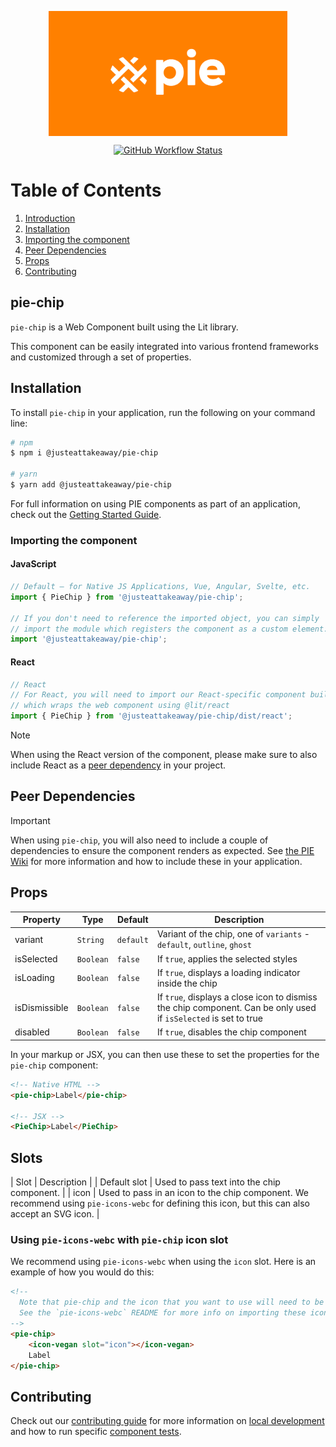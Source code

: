 <p align="center">
  <img align="center" src="../../../readme_image.png" height="200" alt="">
</p>

<p align="center">
  <a href="https://www.npmjs.com/@justeattakeaway/pie-chip">
    <img alt="GitHub Workflow Status" src="https://img.shields.io/npm/v/@justeattakeaway/pie-chip.svg">
  </a>
</p>

# Table of Contents

1. [Introduction](#pie-chip)
2. [Installation](#installation)
3. [Importing the component](#importing-the-component)
4. [Peer Dependencies](#peer-dependencies)
5. [Props](#props)
6. [Contributing](#contributing)

## pie-chip

`pie-chip` is a Web Component built using the Lit library.

This component can be easily integrated into various frontend frameworks and customized through a set of properties.


## Installation

To install `pie-chip` in your application, run the following on your command line:

```bash
# npm
$ npm i @justeattakeaway/pie-chip

# yarn
$ yarn add @justeattakeaway/pie-chip
```

For full information on using PIE components as part of an application, check out the [Getting Started Guide](https://github.com/justeattakeaway/pie/wiki/Getting-started-with-PIE-Web-Components).


### Importing the component

#### JavaScript
```js
// Default – for Native JS Applications, Vue, Angular, Svelte, etc.
import { PieChip } from '@justeattakeaway/pie-chip';

// If you don't need to reference the imported object, you can simply
// import the module which registers the component as a custom element.
import '@justeattakeaway/pie-chip';
```

#### React
```js
// React
// For React, you will need to import our React-specific component build
// which wraps the web component using ​@lit/react
import { PieChip } from '@justeattakeaway/pie-chip/dist/react';
```

> [!NOTE]
> When using the React version of the component, please make sure to also
> include React as a [peer dependency](#peer-dependencies) in your project.


## Peer Dependencies

> [!IMPORTANT]
> When using `pie-chip`, you will also need to include a couple of dependencies to ensure the component renders as expected. See [the PIE Wiki](https://github.com/justeattakeaway/pie/wiki/Getting-started-with-PIE-Web-Components#expected-dependencies) for more information and how to include these in your application.


## Props

| Property | Type | Default | Description |
|---|---|---|---|
| variant | `String` | `default` | Variant of the chip, one of `variants` - `default`, `outline`, `ghost` |
| isSelected | `Boolean` | `false` | If `true`, applies the selected styles |
| isLoading | `Boolean` | `false` | If `true`, displays a loading indicator inside the chip |
| isDismissible | `Boolean` | `false` | If `true`, displays a close icon to dismiss the chip component. Can be only used if `isSelected` is set to true |
| disabled | `Boolean` | `false` | If `true`, disables the chip component |

In your markup or JSX, you can then use these to set the properties for the `pie-chip` component:

```html
<!-- Native HTML -->
<pie-chip>Label</pie-chip>

<!-- JSX -->
<PieChip>Label</PieChip>
```

## Slots

| Slot | Description |
| Default slot | Used to pass text into the chip component. |
| icon | Used to pass in an icon to the chip component. We recommend using `pie-icons-webc` for defining this icon, but this can also accept an SVG icon. |

### Using `pie-icons-webc` with `pie-chip` icon slot

We recommend using `pie-icons-webc` when using the `icon` slot. Here is an example of how you would do this:

```html
<!--
  Note that pie-chip and the icon that you want to use will need to be imported as components into your application.
  See the `pie-icons-webc` README for more info on importing these icons.
-->
<pie-chip>
    <icon-vegan slot="icon"></icon-vegan>
    Label
</pie-chip>
```

## Contributing

Check out our [contributing guide](https://github.com/justeattakeaway/pie/wiki/Contributing-Guide) for more information on [local development](https://github.com/justeattakeaway/pie/wiki/Contributing-Guide#local-development) and how to run specific [component tests](https://github.com/justeattakeaway/pie/wiki/Contributing-Guide#testing).
